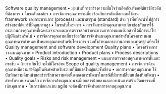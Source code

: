 Software quality management
•	มุ่งเน้นที่การสร้างความมั่นใจว่าผลิตภัณฑ์ซอฟต์แวร์มีระดับที่ต้องการ
•	ในระดับองค์กร 
•	การจัดการคุณภาพจะเกี่ยวข้องกับการคัดเลือกและใช้งาน framework ของกระบวนการ (process) และมาตรฐาน (standard) ต่าง ๆ เพื่อที่จะนำไปสู่การสร้างซอฟต์แวร์ที่มีคุณภาพสูง
•	ในระดับโครงการ
•	การจัดการด้านคุณภาพจะเกี่ยวข้องกับการใช้กระบวนการคุณภาพที่เฉพาะเจาะจงและการตรวจสอบว่ากระบวนการวางแผนดังกล่าวได้มีการนำไปปฏิบัติแล้วหรือไม่
•	การจัดการคุณภาพเกี่ยวข้องกับการจัดทำแผนคุณภาพสำหรับโครงการ แผนคุณภาพควรกำหนดเป้าหมายคุณภาพสำหรับโครงการ รวมทั้งกำหนดกระบวนการและมาตรฐานที่จะใช้
Quality management and software development 
Quality plans
•	โครงสร้างการวางแผนคุณภาพ
•	Product introduction
•	Product plans
•	Process descriptions
•	Quality goals
•	Risks and risk management
•	แผนการตรวจสอบคุณภาพควรสั้นและกระชับ
•	ถ้ายาวเกินไป จะไม่มีใครอ่าน
Scope of quality management
•	การจัดการด้านคุณภาพมีความสำคัญเป็นพิเศษสำหรับระบบที่มีขนาดใหญ่และซับซ้อน
•	เอกสารควบคุมคุณภาพ ใช้บันทึกความคืบหน้าและช่วยรักษาความต่อเนื่องของการพัฒนาในกรณีที่มีการเปลี่ยนแปลงทีมพัฒนา
•	สำหรับระบบขนาดเล็ก การจัดการด้านคุณภาพจะมีเอกสารน้อยลงและควรเน้นการสร้างวัฒนธรรมที่เน้นคุณภาพ
•	ในการพัฒนาแบบ agile จะต้องมีการจัดทำเอกสารควบคุมคุณภาพ
